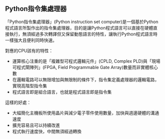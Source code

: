 ## Python指令集處理器
「Python指令集處理器」(Python instruction set computer)是一個基於Python程式語言所製作出的指令集處理器，目的是讓Python程式語言可以直接在硬體直接執行，無須經過多次轉譯但又保留動態語言的特性，讓執行Python程式語言時一樣強大且便利同時快速。

對應的CPU該有的特性：

- 運算核心注重的是「複雜型可程式邏輯元件」(CPLD, Complex PLD)與「現場可程式閘陣列」(FPGA, Field Programmable Gate Array)數量而非實體核心數
- 在邏輯電路可以無限增加與無限制的條件下，指令集定義處理器的邏輯電路，實現高階型指令集
- 程式語言即是組合語言，也就是程式語言即是指令集

這樣的好處：

- 大幅簡化主機板所使用晶片與減少電子零件使用數量，加快與週邊硬體的溝通速度
- 擴充容易且可以持續改進
- 程式執行速度快，中間無須經過轉換
